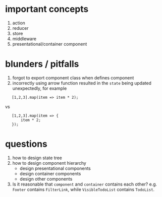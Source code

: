 
# important concepts

 1. action
 2. reducer
 3. store
 4. middleware
 5. presentational/container component

# blunders / pitfalls

 1. forgot to export component class when defines component
 2. incorrectly using arrow function resulted in the `state` being updated unexpectedly, for example
 ```
	[1,2,3].map(item => item * 2);
 ```

 vs

 ```
	[1,2,3].map(item => {
		item * 2;
	});
 ```

# questions

 1. how to design state tree
 2. how to design component hierarchy
 	* design presentational components
 	* design container components
 	* design other components
 3. Is it reasonable that `component` and `container` contains each other? e.g. `Footer` contains `FilterLink`, while `VisibleTodoList` contains `TodoList`.